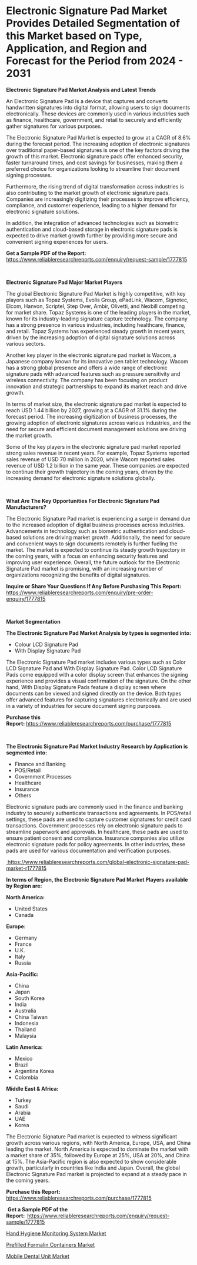 <p><h1>Electronic Signature Pad Market Provides Detailed Segmentation of this Market based on Type, Application, and Region and Forecast for the Period from 2024 - 2031</h1></p><p><strong>Electronic Signature Pad Market Analysis and Latest Trends</strong></p>
<p><p>An Electronic Signature Pad is a device that captures and converts handwritten signatures into digital format, allowing users to sign documents electronically. These devices are commonly used in various industries such as finance, healthcare, government, and retail to securely and efficiently gather signatures for various purposes.</p><p>The Electronic Signature Pad Market is expected to grow at a CAGR of 8.6% during the forecast period. The increasing adoption of electronic signatures over traditional paper-based signatures is one of the key factors driving the growth of this market. Electronic signature pads offer enhanced security, faster turnaround times, and cost savings for businesses, making them a preferred choice for organizations looking to streamline their document signing processes.</p><p>Furthermore, the rising trend of digital transformation across industries is also contributing to the market growth of electronic signature pads. Companies are increasingly digitizing their processes to improve efficiency, compliance, and customer experience, leading to a higher demand for electronic signature solutions.</p><p>In addition, the integration of advanced technologies such as biometric authentication and cloud-based storage in electronic signature pads is expected to drive market growth further by providing more secure and convenient signing experiences for users.</p></p>
<p><strong>Get a Sample PDF of the Report:&nbsp;</strong> <a href="https://www.reliableresearchreports.com/enquiry/request-sample/1777815">https://www.reliableresearchreports.com/enquiry/request-sample/1777815</a></p>
<p>&nbsp;</p>
<p><strong>Electronic Signature Pad Major Market Players</strong></p>
<p><p>The global Electronic Signature Pad Market is highly competitive, with key players such as Topaz Systems, Evolis Group, ePadLink, Wacom, Signotec, Elcom, Hanvon, Scriptel, Step Over, Ambir, Olivetti, and Nexbill competing for market share. Topaz Systems is one of the leading players in the market, known for its industry-leading signature capture technology. The company has a strong presence in various industries, including healthcare, finance, and retail. Topaz Systems has experienced steady growth in recent years, driven by the increasing adoption of digital signature solutions across various sectors.</p><p>Another key player in the electronic signature pad market is Wacom, a Japanese company known for its innovative pen tablet technology. Wacom has a strong global presence and offers a wide range of electronic signature pads with advanced features such as pressure sensitivity and wireless connectivity. The company has been focusing on product innovation and strategic partnerships to expand its market reach and drive growth.</p><p>In terms of market size, the electronic signature pad market is expected to reach USD 1.44 billion by 2027, growing at a CAGR of 31.1% during the forecast period. The increasing digitization of business processes, the growing adoption of electronic signatures across various industries, and the need for secure and efficient document management solutions are driving the market growth.</p><p>Some of the key players in the electronic signature pad market reported strong sales revenue in recent years. For example, Topaz Systems reported sales revenue of USD 70 million in 2020, while Wacom reported sales revenue of USD 1.2 billion in the same year. These companies are expected to continue their growth trajectory in the coming years, driven by the increasing demand for electronic signature solutions globally.</p></p>
<p>&nbsp;</p>
<p><strong>What Are The Key Opportunities For Electronic Signature Pad Manufacturers?</strong></p>
<p><p>The Electronic Signature Pad market is experiencing a surge in demand due to the increased adoption of digital business processes across industries. Advancements in technology such as biometric authentication and cloud-based solutions are driving market growth. Additionally, the need for secure and convenient ways to sign documents remotely is further fueling the market. The market is expected to continue its steady growth trajectory in the coming years, with a focus on enhancing security features and improving user experience. Overall, the future outlook for the Electronic Signature Pad market is promising, with an increasing number of organizations recognizing the benefits of digital signatures.</p></p>
<p><strong>Inquire or Share Your Questions If Any Before Purchasing This Report:</strong> <a href="https://www.reliableresearchreports.com/enquiry/pre-order-enquiry/1777815">https://www.reliableresearchreports.com/enquiry/pre-order-enquiry/1777815</a></p>
<p>&nbsp;</p>
<p><strong>Market Segmentation</strong></p>
<p><strong>The Electronic Signature Pad Market Analysis by types is segmented into:</strong></p>
<p><ul><li>Colour LCD Signature Pad</li><li>With Display Signature Pad</li></ul></p>
<p><p>The Electronic Signature Pad market includes various types such as Color LCD Signature Pad and With Display Signature Pad. Color LCD Signature Pads come equipped with a color display screen that enhances the signing experience and provides a visual confirmation of the signature. On the other hand, With Display Signature Pads feature a display screen where documents can be viewed and signed directly on the device. Both types offer advanced features for capturing signatures electronically and are used in a variety of industries for secure document signing purposes.</p></p>
<p><strong>Purchase this Report:&nbsp;</strong><a href="https://www.reliableresearchreports.com/purchase/1777815">https://www.reliableresearchreports.com/purchase/1777815</a></p>
<p>&nbsp;</p>
<p><strong>The Electronic Signature Pad Market Industry Research by Application is segmented into:</strong></p>
<p><ul><li>Finance and Banking</li><li>POS/Retail</li><li>Government Processes</li><li>Healthcare</li><li>Insurance</li><li>Others</li></ul></p>
<p><p>Electronic signature pads are commonly used in the finance and banking industry to securely authenticate transactions and agreements. In POS/retail settings, these pads are used to capture customer signatures for credit card transactions. Government processes rely on electronic signature pads to streamline paperwork and approvals. In healthcare, these pads are used to ensure patient consent and compliance. Insurance companies also utilize electronic signature pads for policy agreements. In other industries, these pads are used for various documentation and verification purposes.</p></p>
<p><a href="https://www.reliableresearchreports.com/global-electronic-signature-pad-market-r1777815">&nbsp;https://www.reliableresearchreports.com/global-electronic-signature-pad-market-r1777815</a></p>
<p><strong>In terms of Region, the Electronic Signature Pad Market Players available by Region are:</strong></p>
<p>
    <p> <strong> North America: </strong>
        <ul>
            <li>United States</li>
            <li>Canada</li>
        </ul>
        </p> 
    <p> <strong> Europe: </strong>
        <ul>
            <li>Germany</li>
            <li>France</li>
            <li>U.K.</li>
            <li>Italy</li>
            <li>Russia</li>
        </ul>
        </p> 
    <p> <strong> Asia-Pacific: </strong>
        <ul>
            <li>China</li>
            <li>Japan</li>
            <li>South Korea</li>
            <li>India</li>
            <li>Australia</li>
            <li>China Taiwan</li>
            <li>Indonesia</li>
            <li>Thailand</li>
            <li>Malaysia</li>
        </ul>
        </p> 
    <p> <strong> Latin America: </strong>
        <ul>
            <li>Mexico</li>
            <li>Brazil</li>
            <li>Argentina Korea</li>
            <li>Colombia</li>
        </ul>
        </p> 
    <p> <strong> Middle East & Africa: </strong>
        <ul>
            <li>Turkey</li>
            <li>Saudi</li>
            <li>Arabia</li>
            <li>UAE</li>
            <li>Korea</li>
        </ul>
    </p>
    </p>
<p><p>The Electronic Signature Pad market is expected to witness significant growth across various regions, with North America, Europe, USA, and China leading the market. North America is expected to dominate the market with a market share of 35%, followed by Europe at 25%, USA at 20%, and China at 15%. The Asia-Pacific region is also expected to show considerable growth, particularly in countries like India and Japan. Overall, the global Electronic Signature Pad market is projected to expand at a steady pace in the coming years.</p></p>
<p><strong>Purchase this Report: </strong><a href="https://www.reliableresearchreports.com/purchase/1777815">https://www.reliableresearchreports.com/purchase/1777815</a></p>
<p>&nbsp;<strong>Get a Sample PDF of the Report:&nbsp;&nbsp;</strong><a href="https://www.reliableresearchreports.com/enquiry/request-sample/1777815">https://www.reliableresearchreports.com/enquiry/request-sample/1777815</a></p>
<p><strong></strong></p>
<p><p><a href="https://www.linkedin.com/pulse/hand-hygiene-monitoring-system-market-competitive-analysis-w7cie?trackingId=wJ59Os1wmTUjLtzBTC6J3g%3D%3D">Hand Hygiene Monitoring System Market</a></p><p><a href="https://www.linkedin.com/pulse/prefilled-formalin-containers-market-size-outlook-forecast-zapwe?trackingId=KUWyid%2Bvmf12v22nqyj0Yw%3D%3D">Prefilled Formalin Containers Market</a></p><p><a href="https://www.linkedin.com/pulse/mobile-dental-unit-market-analysis-its-cagr-segmentation-b1pue?trackingId=wnXW2C3J%2FZRs0%2BgzVBiqqQ%3D%3D">Mobile Dental Unit Market</a></p></p>